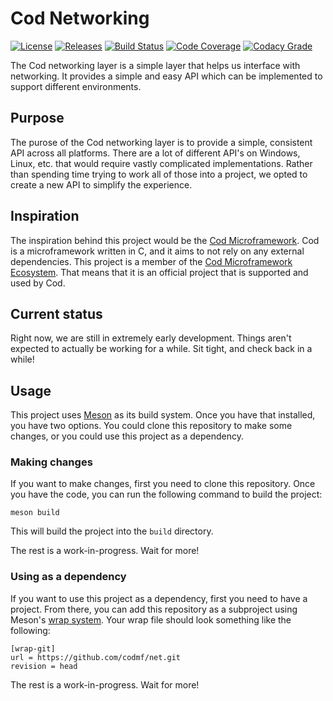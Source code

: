 # Cod Networking
[![License](https://img.shields.io/github/license/codmf/net)](https://github.com/codmf/net/blob/master/LICENSE)
[![Releases](https://img.shields.io/github/v/release/codmf/net?include_prereleases&sort=semver&logo=github&logoColor=white)](https://github.com/codmf/net/releases)
[![Build Status](https://img.shields.io/travis/codmf/net?logo=travis-ci&logoColor=white)](https://travis-ci.org/codmf/net)
[![Code Coverage](https://img.shields.io/codecov/c/gh/codmf/net?logo=codecov&logoColor=white)](https://codecov.io/gh/codmf/net)
[![Codacy Grade](https://img.shields.io/codacy/grade/ad77fe33ca154127bc66980b742db5e0?logo=codacy&logoColor=white)](https://app.codacy.com/gh/codmf/net/dashboard)

The Cod networking layer is a simple layer that helps us interface with networking.
It provides a simple and easy API which can be implemented to support different environments.

## Purpose
The purose of the Cod networking layer is to provide a simple, consistent API across all platforms.
There are a lot of different API's on Windows, Linux, etc. that would require vastly complicated implementations.
Rather than spending time trying to work all of those into a project, we opted to create a new API to simplify the experience.

## Inspiration
The inspiration behind this project would be the [Cod Microframework](https://github.com/codmf/cod).
Cod is a microframework written in C, and it aims to not rely on any external dependencies.
This project is a member of the [Cod Microframework Ecosystem](https://github.com/codmf).
That means that it is an official project that is supported and used by Cod.

## Current status
Right now, we are still in extremely early development.
Things aren't expected to actually be working for a while.
Sit tight, and check back in a while!

## Usage
This project uses [Meson](https://mesonbuild.com/) as its build system.
Once you have that installed, you have two options.
You could clone this repository to make some changes, or you could use this project as a dependency.

### Making changes
If you want to make changes, first you need to clone this repository.
Once you have the code, you can run the following command to build the project:

```text
meson build
```
This will build the project into the `build` directory.

The rest is a work-in-progress.
Wait for more!

### Using as a dependency
If you want to use this project as a dependency, first you need to have a project.
From there, you can add this repository as a subproject using Meson's [wrap system](https://mesonbuild.com/Wrap-dependency-system-manual.html).
Your wrap file should look something like the following:

```text
[wrap-git]
url = https://github.com/codmf/net.git
revision = head
```

The rest is a work-in-progress.
Wait for more!
